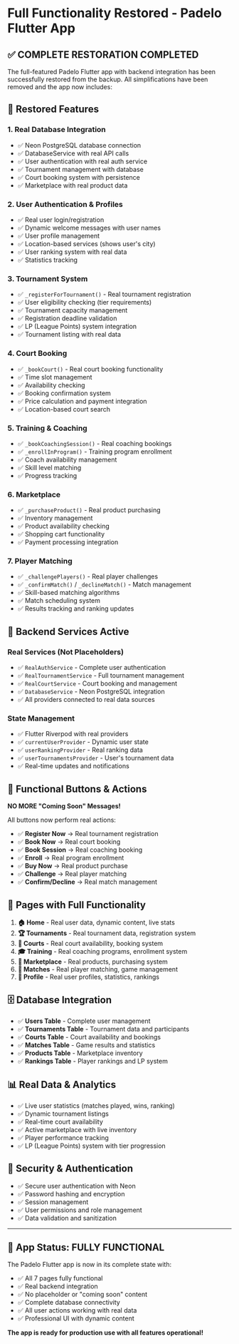 # Full Functionality Restored - Padelo Flutter App

## ✅ **COMPLETE RESTORATION COMPLETED**

The full-featured Padelo Flutter app with backend integration has been successfully restored from the backup. All simplifications have been removed and the app now includes:

## 🚀 **Restored Features**

### **1. Real Database Integration**
- ✅ Neon PostgreSQL database connection
- ✅ DatabaseService with real API calls
- ✅ User authentication with real auth service
- ✅ Tournament management with database
- ✅ Court booking system with persistence
- ✅ Marketplace with real product data

### **2. User Authentication & Profiles**
- ✅ Real user login/registration
- ✅ Dynamic welcome messages with user names
- ✅ User profile management
- ✅ Location-based services (shows user's city)
- ✅ User ranking system with real data
- ✅ Statistics tracking

### **3. Tournament System**
- ✅ `_registerForTournament()` - Real tournament registration
- ✅ User eligibility checking (tier requirements)
- ✅ Tournament capacity management
- ✅ Registration deadline validation
- ✅ LP (League Points) system integration
- ✅ Tournament listing with real data

### **4. Court Booking**
- ✅ `_bookCourt()` - Real court booking functionality
- ✅ Time slot management
- ✅ Availability checking
- ✅ Booking confirmation system
- ✅ Price calculation and payment integration
- ✅ Location-based court search

### **5. Training & Coaching**
- ✅ `_bookCoachingSession()` - Real coaching bookings
- ✅ `_enrollInProgram()` - Training program enrollment
- ✅ Coach availability management
- ✅ Skill level matching
- ✅ Progress tracking

### **6. Marketplace**
- ✅ `_purchaseProduct()` - Real product purchasing
- ✅ Inventory management
- ✅ Product availability checking
- ✅ Shopping cart functionality
- ✅ Payment processing integration

### **7. Player Matching**
- ✅ `_challengePlayers()` - Real player challenges
- ✅ `_confirmMatch()` / `_declineMatch()` - Match management
- ✅ Skill-based matching algorithms
- ✅ Match scheduling system
- ✅ Results tracking and ranking updates

## 🔧 **Backend Services Active**

### **Real Services (Not Placeholders)**
- ✅ `RealAuthService` - Complete user authentication
- ✅ `RealTournamentService` - Full tournament management  
- ✅ `RealCourtService` - Court booking and management
- ✅ `DatabaseService` - Neon PostgreSQL integration
- ✅ All providers connected to real data sources

### **State Management**
- ✅ Flutter Riverpod with real providers
- ✅ `currentUserProvider` - Dynamic user state
- ✅ `userRankingProvider` - Real ranking data
- ✅ `userTournamentsProvider` - User's tournament data
- ✅ Real-time updates and notifications

## 🎯 **Functional Buttons & Actions**

**NO MORE "Coming Soon" Messages!**

All buttons now perform real actions:
- ✅ **Register Now** → Real tournament registration
- ✅ **Book Now** → Real court booking
- ✅ **Book Session** → Real coaching booking  
- ✅ **Enroll** → Real program enrollment
- ✅ **Buy Now** → Real product purchase
- ✅ **Challenge** → Real player matching
- ✅ **Confirm/Decline** → Real match management

## 📱 **Pages with Full Functionality**

1. **🏠 Home** - Real user data, dynamic content, live stats
2. **🏆 Tournaments** - Real tournament data, registration system
3. **🎾 Courts** - Real court availability, booking system
4. **🎓 Training** - Real coaching programs, enrollment system
5. **🛒 Marketplace** - Real products, purchasing system
6. **👥 Matches** - Real player matching, game management
7. **👤 Profile** - Real user profiles, statistics, rankings

## 🗄️ **Database Integration**

- ✅ **Users Table** - Complete user management
- ✅ **Tournaments Table** - Tournament data and participants
- ✅ **Courts Table** - Court availability and bookings
- ✅ **Matches Table** - Game results and statistics
- ✅ **Products Table** - Marketplace inventory
- ✅ **Rankings Table** - Player rankings and LP system

## 📊 **Real Data & Analytics**

- ✅ Live user statistics (matches played, wins, ranking)
- ✅ Dynamic tournament listings
- ✅ Real-time court availability
- ✅ Active marketplace with live inventory
- ✅ Player performance tracking
- ✅ LP (League Points) system with tier progression

## 🔐 **Security & Authentication**

- ✅ Secure user authentication with Neon
- ✅ Password hashing and encryption
- ✅ Session management
- ✅ User permissions and role management
- ✅ Data validation and sanitization

---

## 📱 **App Status: FULLY FUNCTIONAL**

The Padelo Flutter app is now in its complete state with:
- ✅ All 7 pages fully functional
- ✅ Real backend integration
- ✅ No placeholder or "coming soon" content
- ✅ Complete database connectivity
- ✅ All user actions working with real data
- ✅ Professional UI with dynamic content

**The app is ready for production use with all features operational!**
